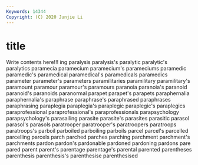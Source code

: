 ```yaml
---
Keywords: 14344
Copyright: (C) 2020 Junjie Li
---
```


# title

Write contents here!!!
ing 
paralysis 
paralysis's 
paralytic 
paralytic's 
paralytics
paramecia 
paramecium 
paramecium's 
parameciums 
paramedic 
paramedic's 
paramedical 
paramedical's 
paramedicals 
paramedics
parameter 
parameter's 
parameters 
paramilitaries 
paramilitary 
paramilitary's 
paramount 
paramour 
paramour's 
paramours
paranoia 
paranoia's 
paranoid 
paranoid's 
paranoids 
paranormal 
parapet 
parapet's 
parapets 
paraphernalia
paraphernalia's 
paraphrase 
paraphrase's 
paraphrased 
paraphrases 
paraphrasing 
paraplegia 
paraplegia's 
paraplegic 
paraplegic's
paraplegics 
paraprofessional 
paraprofessional's 
paraprofessionals 
parapsychology 
parapsychology's 
parasailing 
parasite 
parasite's 
parasites
parasitic 
parasol 
parasol's 
parasols 
paratrooper 
paratrooper's 
paratroopers 
paratroops 
paratroops's 
parboil
parboiled 
parboiling 
parboils 
parcel 
parcel's 
parcelled 
parcelling 
parcels 
parch 
parched
parches 
parching 
parchment 
parchment's 
parchments 
pardon 
pardon's 
pardonable 
pardoned 
pardoning
pardons 
pare 
pared 
parent 
parent's 
parentage 
parentage's 
parental 
parented 
parentheses
parenthesis 
parenthesis's 
parenthesise 
parenthesised 
